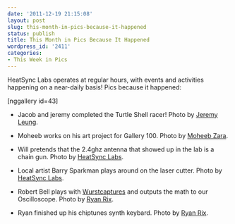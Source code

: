 ```yaml
---
date: '2011-12-19 21:15:08'
layout: post
slug: this-month-in-pics-because-it-happened
status: publish
title: This Month in Pics Because It Happened
wordpress_id: '2411'
categories:
- This Week in Pics
---
```


HeatSync Labs operates at regular hours, with events and activities happening on a near-daily basis! Pics because it happened:

[nggallery id=43]



	
  * Jacob and jeremy completed the Turtle Shell racer! Photo by [Jeremy Leung](http://twitter.com/uberschnitzel/status/148067480542253057/photo/1).

	
  * Moheeb works on his art project for Gallery 100. Photo by [Moheeb Zara](http://www.flickr.com/photos/hslphotosync/6414101033/in/photostream).

	
  * Will pretends that the 2.4ghz antenna that showed up in the lab is a chain gun. Photo by [HeatSync Labs](http://www.flickr.com/photos/hslphotosync/6439879245/in/photostream).

	
  * Local artist Barry Sparkman plays around on the laser cutter. Photo by [HeatSync Labs](http://www.flickr.com/photos/hslphotosync/6484083689/in/photostream).

	
  * Robert Bell plays with [Wurstcaptures](http://wurstcaptures.untergrund.net/music/) and outputs the math to our Oscilloscope. Photo by [Ryan Rix](http://www.flickr.com/photos/hslphotosync/6490121643/in/photostream).

	
  * Ryan finished up his chiptunes synth keybard. Photo by [Ryan Rix](http://www.flickr.com/photos/hslphotosync/6491132195/in/photostream).


